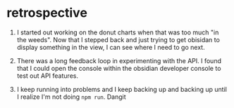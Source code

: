 # retrospective

1. I started out working on the donut charts when that was too much "in the weeds". Now that I stepped back and just trying to get obisidan to display something in the view, I can see where I need to go next. 

2. There was a long feedback loop in experimenting with the API. I found that I could open the console within the obsidian developer console to test out API features.

3. I keep running into problems and I keep backing up and backing up until I realize I'm not doing `npm run`.  Dangit